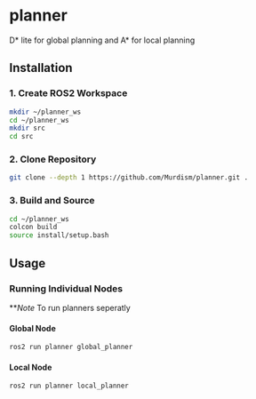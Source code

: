 # planner
D* lite for global planning and A* for local planning 


## Installation

### 1. Create ROS2 Workspace
```bash
mkdir ~/planner_ws
cd ~/planner_ws
mkdir src
cd src
```

### 2. Clone Repository
```bash
git clone --depth 1 https://github.com/Murdism/planner.git .
```

### 3. Build and Source
```bash
cd ~/planner_ws
colcon build
source install/setup.bash
```


## Usage

### Running Individual Nodes
***Note* To run planners seperatly

#### Global Node
```bash
ros2 run planner global_planner 
```

#### Local Node
```bash
ros2 run planner local_planner 
```